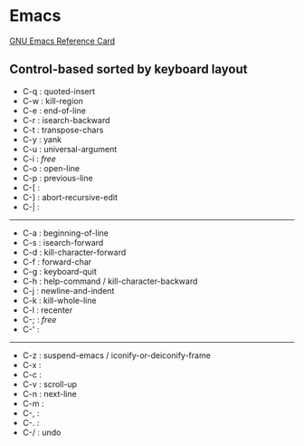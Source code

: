 # Emacs

[GNU Emacs Reference Card](https://www.gnu.org/software/emacs/refcards/pdf/refcard.pdf)

## Control-based sorted by keyboard layout

- C-q : quoted-insert
- C-w : kill-region
- C-e : end-of-line
- C-r : isearch-backward
- C-t : transpose-chars
- C-y : yank
- C-u : universal-argument
- C-i : _free_
- C-o : open-line
- C-p : previous-line
- C-[ :
- C-] : abort-recursive-edit
- C-| :
---
- C-a : beginning-of-line
- C-s : isearch-forward
- C-d : kill-character-forward
- C-f : forward-char
- C-g : keyboard-quit
- C-h : help-command / kill-character-backward
- C-j : newline-and-indent
- C-k : kill-whole-line
- C-l : recenter
- C-; : _free_
- C-' :
---
- C-z : suspend-emacs / iconify-or-deiconify-frame
- C-x :
- C-c :
- C-v : scroll-up
- C-n : next-line
- C-m :
- C-, :
- C-. :
- C-/ : undo
